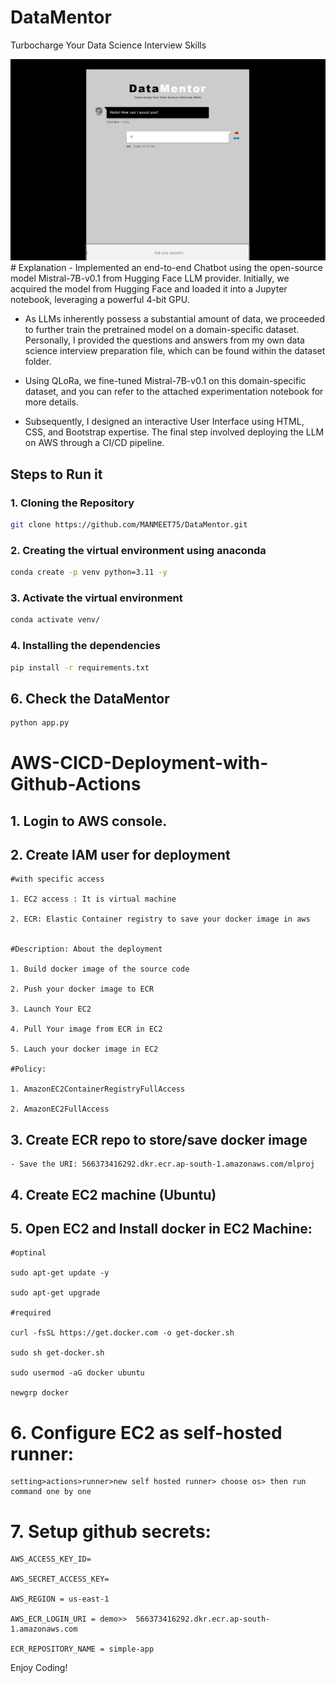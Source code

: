 # DataMentor
<p>Turbocharge Your Data Science Interview Skills</p>
<img src="static/images/demoimage.jpg">
# Explanation
- Implemented an end-to-end Chatbot using the open-source model Mistral-7B-v0.1 from Hugging Face LLM provider. Initially, we acquired the model from Hugging Face and loaded it into a Jupyter notebook, leveraging a powerful 4-bit GPU.

- As LLMs inherently possess a substantial amount of data, we proceeded to further train the pretrained model on a domain-specific dataset. Personally, I provided the questions and answers from my own data science interview preparation file, which can be found within the dataset folder.

- Using QLoRa, we fine-tuned Mistral-7B-v0.1 on this domain-specific dataset, and you can refer to the attached experimentation notebook for more details.

- Subsequently, I designed an interactive User Interface using HTML, CSS, and Bootstrap expertise. The final step involved deploying the LLM on AWS through a CI/CD pipeline.

## Steps to Run it
### 1. Cloning the Repository
```bash
git clone https://github.com/MANMEET75/DataMentor.git
```
### 2. Creating the virtual environment using anaconda
```bash
conda create -p venv python=3.11 -y
```

### 3. Activate the virtual environment
```bash
conda activate venv/
```

### 4. Installing the dependencies
```bash
pip install -r requirements.txt
```



## 6. Check the DataMentor
```bash
python app.py
```

# AWS-CICD-Deployment-with-Github-Actions

## 1. Login to AWS console.

## 2. Create IAM user for deployment

	#with specific access

	1. EC2 access : It is virtual machine

	2. ECR: Elastic Container registry to save your docker image in aws


	#Description: About the deployment

	1. Build docker image of the source code

	2. Push your docker image to ECR

	3. Launch Your EC2 

	4. Pull Your image from ECR in EC2

	5. Lauch your docker image in EC2

	#Policy:

	1. AmazonEC2ContainerRegistryFullAccess

	2. AmazonEC2FullAccess

	
## 3. Create ECR repo to store/save docker image
    - Save the URI: 566373416292.dkr.ecr.ap-south-1.amazonaws.com/mlproj

	
## 4. Create EC2 machine (Ubuntu) 

## 5. Open EC2 and Install docker in EC2 Machine:
	
	
	#optinal

	sudo apt-get update -y

	sudo apt-get upgrade
	
	#required

	curl -fsSL https://get.docker.com -o get-docker.sh

	sudo sh get-docker.sh

	sudo usermod -aG docker ubuntu

	newgrp docker
	
# 6. Configure EC2 as self-hosted runner:
    setting>actions>runner>new self hosted runner> choose os> then run command one by one


# 7. Setup github secrets:

    AWS_ACCESS_KEY_ID=

    AWS_SECRET_ACCESS_KEY=

    AWS_REGION = us-east-1

    AWS_ECR_LOGIN_URI = demo>>  566373416292.dkr.ecr.ap-south-1.amazonaws.com

    ECR_REPOSITORY_NAME = simple-app

Enjoy Coding!

